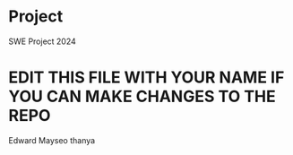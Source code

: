 # Project
 SWE Project 2024

 # EDIT THIS FILE WITH YOUR NAME IF YOU CAN MAKE CHANGES TO THE REPO
 Edward
 Mayseo 
 thanya

